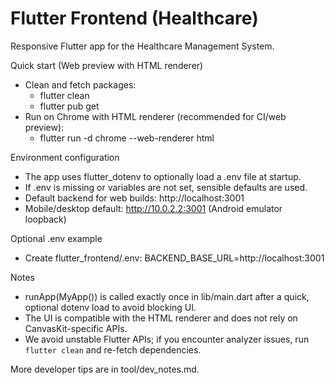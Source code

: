 # Flutter Frontend (Healthcare)

Responsive Flutter app for the Healthcare Management System.

Quick start (Web preview with HTML renderer)
- Clean and fetch packages:
  - flutter clean
  - flutter pub get
- Run on Chrome with HTML renderer (recommended for CI/web preview):
  - flutter run -d chrome --web-renderer html

Environment configuration
- The app uses flutter_dotenv to optionally load a .env file at startup.
- If .env is missing or variables are not set, sensible defaults are used.
- Default backend for web builds: http://localhost:3001
- Mobile/desktop default: http://10.0.2.2:3001 (Android emulator loopback)

Optional .env example
- Create flutter_frontend/.env:
  BACKEND_BASE_URL=http://localhost:3001

Notes
- runApp(MyApp()) is called exactly once in lib/main.dart after a quick, optional dotenv load to avoid blocking UI.
- The UI is compatible with the HTML renderer and does not rely on CanvasKit-specific APIs.
- We avoid unstable Flutter APIs; if you encounter analyzer issues, run `flutter clean` and re-fetch dependencies.

More developer tips are in tool/dev_notes.md.
